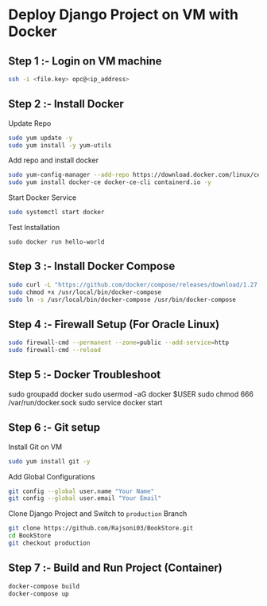 # Deploy Django Project on VM with Docker

## Step 1 :- Login on VM machine 
```bash 
ssh -i <file.key> opc@<ip_address>
```

## Step 2 :- Install Docker
Update Repo
```bash
sudo yum update -y
sudo yum install -y yum-utils
```
Add repo and install docker
```bash
sudo yum-config-manager --add-repo https://download.docker.com/linux/centos/docker-ce.repo
sudo yum install docker-ce docker-ce-cli containerd.io -y
```
Start Docker Service
```bash
sudo systemctl start docker
```
Test Installation
```
sudo docker run hello-world
```

## Step 3 :- Install Docker Compose
```bash
sudo curl -L "https://github.com/docker/compose/releases/download/1.27.4/docker-compose-$(uname -s)-$(uname -m)" -o /usr/local/bin/docker-compose
sudo chmod +x /usr/local/bin/docker-compose
sudo ln -s /usr/local/bin/docker-compose /usr/bin/docker-compose
```

## Step 4 :- Firewall Setup (For Oracle Linux)
```bash
sudo firewall-cmd --permanent --zone=public --add-service=http
sudo firewall-cmd --reload
```

## Step 5 :- Docker Troubleshoot
sudo groupadd docker
sudo usermod -aG docker $USER
sudo chmod 666 /var/run/docker.sock
sudo service docker start

## Step 6 :- Git setup
Install Git on VM
```bash
sudo yum install git -y
```
Add Global Configurations
```bash
git config --global user.name "Your Name"
git config --global user.email "Your Email"
```
Clone Django Project and Switch to `production` Branch
```bash
git clone https://github.com/Rajsoni03/BookStore.git
cd BookStore
git checkout production
```

## Step 7 :- Build and Run Project (Container)
```bash
docker-compose build
docker-compose up
```

